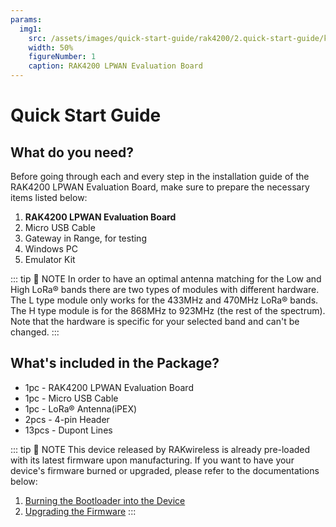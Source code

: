 ```yaml
---
params:
  img1:
    src: /assets/images/quick-start-guide/rak4200/2.quick-start-guide/kgkvn088cnoef6gqfxa6.jpg
    width: 50%
    figureNumber: 1
    caption: RAK4200 LPWAN Evaluation Board
---
```


# Quick Start Guide

<rk-img :params="$page.frontmatter.params.img1" />

## What do you need?
Before going through each and every step in the installation guide of the RAK4200 LPWAN Evaluation Board, make sure to prepare the necessary items listed below:

1. **RAK4200 LPWAN Evaluation Board**
2. Micro USB Cable
3. Gateway in Range, for testing
4. Windows PC
5. Emulator Kit


::: tip 📝 NOTE
In order to have an optimal antenna matching for the Low and High LoRa® bands there are two types of modules with different hardware. The L type module only works for the 433MHz and 470MHz LoRa® bands. The H type module is for the 868MHz to 923MHz (the rest of the spectrum). Note that the hardware is specific for your selected band and can't be changed.
:::
<rk-btn
  src="https://store.rakwireless.com/products/rak4200-evaluation-board"
  label="Buy a RAK4200 LPWAN Evaluation Board"
  _blank
/>

## What's included in the Package?
- 1pc - RAK4200 LPWAN Evaluation Board
- 1pc - Micro USB Cable
- 1pc - LoRa® Antenna(iPEX)
- 2pcs - 4-pin Header
- 13pcs - Dupont Lines

::: tip 📝 NOTE
This device released by RAKwireless is already pre-loaded with its latest firmware upon manufacturing. If you want to have your device's firmware burned or upgraded, please refer to the documentations below:
1. [Burning the Bootloader into the Device](burning-the-firmware)
2. [Upgrading the Firmware](upgrading-the-firmware)
:::
